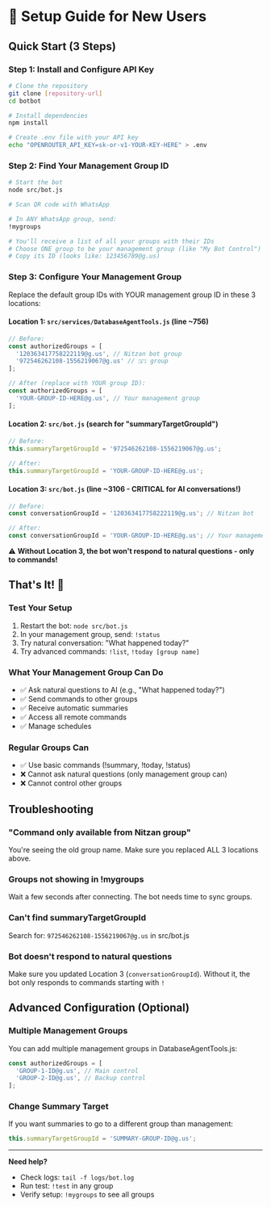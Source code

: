# 🚀 Setup Guide for New Users

## Quick Start (3 Steps)

### Step 1: Install and Configure API Key
```bash
# Clone the repository
git clone [repository-url]
cd botbot

# Install dependencies
npm install

# Create .env file with your API key
echo "OPENROUTER_API_KEY=sk-or-v1-YOUR-KEY-HERE" > .env
```

### Step 2: Find Your Management Group ID
```bash
# Start the bot
node src/bot.js

# Scan QR code with WhatsApp

# In ANY WhatsApp group, send:
!mygroups

# You'll receive a list of all your groups with their IDs
# Choose ONE group to be your management group (like "My Bot Control")
# Copy its ID (looks like: 123456789@g.us)
```

### Step 3: Configure Your Management Group
Replace the default group IDs with YOUR management group ID in these 3 locations:

#### Location 1: `src/services/DatabaseAgentTools.js` (line ~756)
```javascript
// Before:
const authorizedGroups = [
  '120363417758222119@g.us', // Nitzan bot group
  '972546262108-1556219067@g.us' // ניצן group
];

// After (replace with YOUR group ID):
const authorizedGroups = [
  'YOUR-GROUP-ID-HERE@g.us', // Your management group
];
```

#### Location 2: `src/bot.js` (search for "summaryTargetGroupId")
```javascript
// Before:
this.summaryTargetGroupId = '972546262108-1556219067@g.us';

// After:
this.summaryTargetGroupId = 'YOUR-GROUP-ID-HERE@g.us';
```

#### Location 3: `src/bot.js` (line ~3106 - CRITICAL for AI conversations!)
```javascript
// Before:
const conversationGroupId = '120363417758222119@g.us'; // Nitzan bot

// After:
const conversationGroupId = 'YOUR-GROUP-ID-HERE@g.us'; // Your management group
```

⚠️ **Without Location 3, the bot won't respond to natural questions - only to commands!**

## That's It! 🎉

### Test Your Setup
1. Restart the bot: `node src/bot.js`
2. In your management group, send: `!status`
3. Try natural conversation: "What happened today?"
4. Try advanced commands: `!list`, `!today [group name]`

### What Your Management Group Can Do
- ✅ Ask natural questions to AI (e.g., "What happened today?")
- ✅ Send commands to other groups
- ✅ Receive automatic summaries
- ✅ Access all remote commands
- ✅ Manage schedules

### Regular Groups Can
- ✅ Use basic commands (!summary, !today, !status)
- ❌ Cannot ask natural questions (only management group can)
- ❌ Cannot control other groups

## Troubleshooting

### "Command only available from Nitzan group"
You're seeing the old group name. Make sure you replaced ALL 3 locations above.

### Groups not showing in !mygroups
Wait a few seconds after connecting. The bot needs time to sync groups.

### Can't find summaryTargetGroupId
Search for: `972546262108-1556219067@g.us` in src/bot.js

### Bot doesn't respond to natural questions
Make sure you updated Location 3 (`conversationGroupId`). Without it, the bot only responds to commands starting with `!`

## Advanced Configuration (Optional)

### Multiple Management Groups
You can add multiple management groups in DatabaseAgentTools.js:
```javascript
const authorizedGroups = [
  'GROUP-1-ID@g.us', // Main control
  'GROUP-2-ID@g.us', // Backup control
];
```

### Change Summary Target
If you want summaries to go to a different group than management:
```javascript
this.summaryTargetGroupId = 'SUMMARY-GROUP-ID@g.us';
```

---

**Need help?** 
- Check logs: `tail -f logs/bot.log`
- Run test: `!test` in any group
- Verify setup: `!mygroups` to see all groups